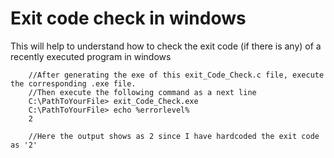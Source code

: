 # Exit code check in windows
This will help to understand how to check the exit code (if there is any) of a recently executed program in windows


```
    //After generating the exe of this exit_Code_Check.c file, execute the corresponding .exe file.
    //Then execute the following command as a next line
    C:\PathToYourFile> exit_Code_Check.exe
    C:\PathToYourFile> echo %errorlevel%
    2 
    
    //Here the output shows as 2 since I have hardcoded the exit code as '2'
    
```